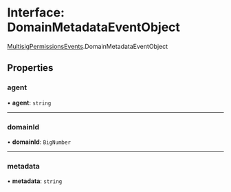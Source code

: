 # Interface: DomainMetadataEventObject

[MultisigPermissionsEvents](../modules/MultisigPermissionsEvents.md).DomainMetadataEventObject

## Properties

### agent

• **agent**: `string`

___

### domainId

• **domainId**: `BigNumber`

___

### metadata

• **metadata**: `string`

